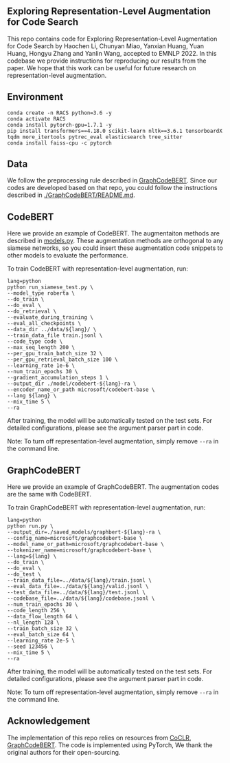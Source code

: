 ## Exploring Representation-Level Augmentation for Code Search

This repo contains code for Exploring Representation-Level Augmentation for Code Search 
by Haochen Li, Chunyan Miao, 
Yanxian Huang, Yuan Huang, Hongyu Zhang and Yanlin Wang, accepted to EMNLP 2022. 
In this codebase we provide instructions for
reproducing our results from the paper. 
We hope that this work can be useful for future 
research on representation-level augmentation.

## Environment

```
conda create -n RACS python=3.6 -y
conda activate RACS
conda install pytorch-gpu=1.7.1 -y
pip install transformers==4.18.0 scikit-learn nltk==3.6.1 tensorboardX tqdm more_itertools pytrec_eval elasticsearch tree_sitter
conda install faiss-cpu -c pytorch
```

## Data
 
We follow the preprocessing rule described in [GraphCodeBERT](https://github.com/microsoft/CodeBERT/tree/master/GraphCodeBERT/codesearch).
Since our codes are developed based on that repo, you could follow the instructions described in 
[./GraphCodeBERT/README.md](#./GraphCodeBERT/README.md).


## CodeBERT

Here we provide an example of CodeBERT. The augmentaiton methods are described in 
[models.py](#./CodeBERT/models.py). These augmentation methods are orthogonal to any siamese
networks, so you could insert these augmentation code snippets to other models to evaluate the performance.

To train CodeBERT with representation-level augmentation, run:

```angular2html
lang=python
python run_siamese_test.py \
--model_type roberta \
--do_train \
--do_eval \
--do_retrieval \
--evaluate_during_training \
--eval_all_checkpoints \
--data_dir ../data/${lang}/ \
--train_data_file train.jsonl \
--code_type code \
--max_seq_length 200 \
--per_gpu_train_batch_size 32 \
--per_gpu_retrieval_batch_size 100 \
--learning_rate 1e-6 \
--num_train_epochs 30 \
--gradient_accumulation_steps 1 \
--output_dir ./model/codebert-${lang}-ra \
--encoder_name_or_path microsoft/codebert-base \
--lang ${lang} \
--mix_time 5 \ 
--ra
```

After training, the model will be automatically tested on the test sets.
For detailed configurations, please see the argument parser part in code.

Note: To turn off representation-level augmentation, simply remove ``--ra`` in the command line.

## GraphCodeBERT

Here we provide an example of GraphCodeBERT.
The augmentation codes are the same with CodeBERT.

To train GraphCodeBERT with representation-level augmentation, run:

```angular2html
lang=python
python run.py \
--output_dir=./saved_models/graphbert-${lang}-ra \
--config_name=microsoft/graphcodebert-base \
--model_name_or_path=microsoft/graphcodebert-base \
--tokenizer_name=microsoft/graphcodebert-base \
--lang=${lang} \
--do_train \
--do_eval \
--do_test \
--train_data_file=../data/${lang}/train.jsonl \
--eval_data_file=../data/${lang}/valid.jsonl \
--test_data_file=../data/${lang}/test.jsonl \
--codebase_file=../data/${lang}/codebase.jsonl \
--num_train_epochs 30 \
--code_length 256 \
--data_flow_length 64 \
--nl_length 128 \
--train_batch_size 32 \
--eval_batch_size 64 \
--learning_rate 2e-5 \
--seed 123456 \
--mix_time 5 \
--ra
```

After training, the model will be automatically tested on the test sets.
For detailed configurations, please see the argument parser part in code.

Note: To turn off representation-level augmentation, simply remove ``--ra`` in the command line.


## Acknowledgement

The implementation of this repo relies on resources from [CoCLR](https://github.com/Jun-jie-Huang/CoCLR), [GraphCodeBERT](https://github.com/microsoft/CodeBERT).
 The code is implemented using PyTorch, We thank the original authors for their open-sourcing.